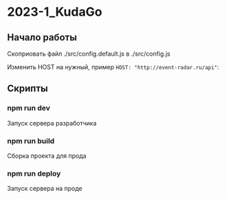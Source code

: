 # 2023-1_KudaGo

## Начало работы 
Скоприовать файл ./src/config.default.js в ./src/config.js

Изменить HOST на нужный, пример ```HOST: "http://event-radar.ru/api"```:  

## Скрипты 

### npm run dev
Запуск сервера разработчика

### npm run build
Сборка проекта для прода

### npm run deploy
Запуск сервера на проде
